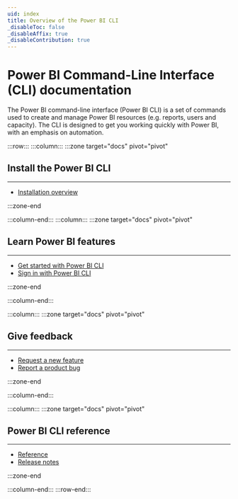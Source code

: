 ```yaml
---
uid: index
title: Overview of the Power BI CLI
_disableToc: false
_disableAffix: true
_disableContribution: true
---
```


# Power BI Command-Line Interface (CLI) documentation

The Power BI command-line interface (Power BI CLI) is a set of commands used to create and manage Power BI resources (e.g. reports, users and capacity). The CLI is designed to get you working quickly with Power BI, with an emphasis on automation.

:::row:::
:::column:::
:::zone target="docs" pivot="pivot"

## Install the Power BI CLI

---

-   [Installation overview](xref:install/install)

:::zone-end

:::column-end:::
:::column:::
:::zone target="docs" pivot="pivot"

## Learn Power BI features

---

-   [Get started with Power BI CLI](xref:overview/getstarted)
-   [Sign in with Power BI CLI](xref:install/signin)

:::zone-end

:::column-end:::

:::column:::
:::zone target="docs" pivot="pivot"

## Give feedback

---

-   [Request a new feature](https://github.com/powerbi-cli/powerbi-cli/issues/new?labels=enhancement&template=feature_request.md&title=%5BREQ%5D)
-   [Report a product bug](https://github.com/powerbi-cli/powerbi-cli/issues/new?labels=bug&template=bug_report.md&title=%5BBUG%5D)

:::zone-end

:::column-end:::

:::column:::
:::zone target="docs" pivot="pivot"

## Power BI CLI reference

---

-   [Reference](xref:reference/index)
-   [Release notes](xref:overview/releasenotes)

:::zone-end

:::column-end:::
:::row-end:::
